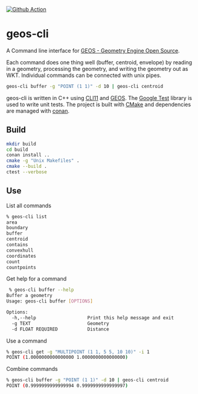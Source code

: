 [![Github Action](https://github.com/jericks/geos-cli/workflows/CMake/badge.svg)](https://github.com/jericks/geos-cli/actions)

geos-cli
========

A Command line interface for [GEOS - Geometry Engine Open Source](https://github.com/libgeos/geos).

Each command does one thing well (buffer, centroid, envelope) by reading in a geometry, processing the geometry, and writing the geometry out as WKT. Individual commands can be connected with unix pipes.

```bash
geos-cli buffer -g "POINT (1 1)" -d 10 | geos-cli centroid
```

geos-cli is written in C++ using [CLI11](https://github.com/CLIUtils/CLI11) and [GEOS](https://github.com/libgeos/geos).  The [Google Test](https://github.com/google/googletest) library is used to write unit tests.  The project is built with [CMake](https://cmake.org/) and dependencies are managed with [conan](https://conan.io/).

Build
-----

```bash
mkdir build
cd build
conan install ..
cmake -g "Unix Makefiles" .
cmake --build .
ctest --verbose
```

Use
---

List all commands

```bash
% geos-cli list
area
boundary
buffer
centroid
contains
convexhull
coordinates
count
countpoints
```

Get help for a command

```bash
 % geos-cli buffer --help
Buffer a geometry
Usage: geos-cli buffer [OPTIONS]

Options:
  -h,--help                   Print this help message and exit
  -g TEXT                     Geometry
  -d FLOAT REQUIRED           Distance
```

Use a command

```bash
% geos-cli get -g "MULTIPOINT (1 1, 5 5, 10 10)" -i 1
POINT (1.0000000000000000 1.0000000000000000)
```

Combine commands

```bash
% geos-cli buffer -g "POINT (1 1)" -d 10 | geos-cli centroid
POINT (0.9999999999999994 0.9999999999999997)
```


